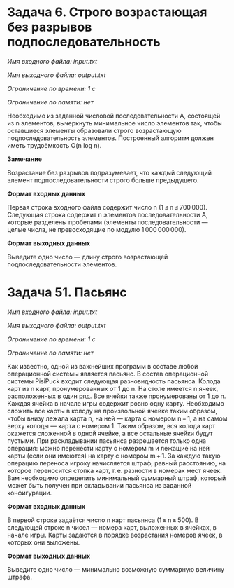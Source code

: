 # Задача 6. Строго возрастающая без разрывов подпоследовательность

*Имя входного файла: input.txt*

*Имя выходного файла: output.txt*

*Ограничение по времени: 1 с*

*Ограничение по памяти: нет*


Необходимо из заданной числовой последовательности A, состоящей из n элементов, вычеркнуть минимальное число элементов так, 
чтобы оставшиеся элементы образовали строго возрастающую подпоследовательность элементов. Построенный алгоритм должен иметь трудоёмкость O(n log n).

**Замечание**

Возрастание без разрывов подразумевает, что каждый следующий элемент подпоследовательности строго больше предыдущего.

**Формат входных данных**

Первая строка входного файла содержит число n (1 ≤ n ≤ 700 000). Следующая строка содержит n элементов последовательности A, которые разделены пробелами (элементы последовательности — целые числа, не превосходящие по модулю 1 000 000 000).

**Формат выходных данных**

Выведите одно число — длину строго возрастающей подпоследовательности элементов.

# Задача 51. Пасьянс

*Имя входного файла: input.txt*

*Имя выходного файла: output.txt*

*Ограничение по времени: 1 с*

*Ограничение по памяти: нет*

Как известно, одной из важнейших программ в составе любой операционной системы является пасьянс. В состав операционной системы PisiPuck входит следующая разновидность пасьянса. Колода карт из n карт, пронумерованных от 1 до n. На столе имеется n ячеек, расположенных в один ряд. Все ячейки также пронумерованы от 1 до n. Каждая ячейка в начале игры содержит ровно одну карту. Необходимо сложить все карты в колоду на произвольной ячейке таким образом, чтобы внизу лежала карта n, на ней — карта с номером n − 1, а на самом верху колоды — карта с номером 1. Таким образом, вся колода карт окажется сложенной в одной ячейке, а все остальные ячейки будут пустыми. При раскладывании пасьянса разрешается только одна операция: можно перенести карту с номером m и лежащие на ней карты (если они имеются) на карту с номером m + 1. За каждую такую операцию переноса игроку начисляется штраф, равный расстоянию, на которое переносится стопка карт, т. е. разности в номерах мест ячеек. Вам необходимо определить минимальный суммарный штраф, который может быть получен при складывании пасьянса из заданной конфигурации.

**Формат входных данных**

В первой строке задаётся число n карт пасьянса (1 ≤ n ≤ 500). В следующей строке n чисел — номера карт, выложенных в ячейках, в начале игры. Карты задаются в порядке возрастания номеров ячеек, в которых они выложены.

**Формат выходных данных**

Выведите одно число — минимально возможную суммарную величину штрафа.

